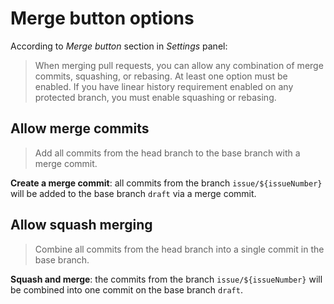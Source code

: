 # Merge button options

According to _Merge button_ section in _Settings_ panel:

> When merging pull requests, you can allow any combination of merge commits, squashing, or rebasing. At least one option must be enabled. If you have linear history requirement enabled on any protected branch, you must enable squashing or rebasing.

## Allow merge commits

> Add all commits from the head branch to the base branch with a merge commit.

**Create a merge commit**: all commits from the branch `issue/${issueNumber}` will be added to the base branch `draft` via a merge commit.

## Allow squash merging

> Combine all commits from the head branch into a single commit in the base branch.

**Squash and merge**: the commits from the branch `issue/${issueNumber}` will be combined into one commit on the base branch `draft`.
